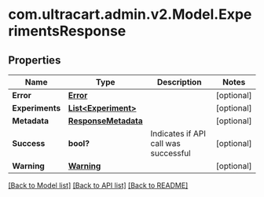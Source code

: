 # com.ultracart.admin.v2.Model.ExperimentsResponse
## Properties

Name | Type | Description | Notes
------------ | ------------- | ------------- | -------------
**Error** | [**Error**](Error.md) |  | [optional] 
**Experiments** | [**List&lt;Experiment&gt;**](Experiment.md) |  | [optional] 
**Metadata** | [**ResponseMetadata**](ResponseMetadata.md) |  | [optional] 
**Success** | **bool?** | Indicates if API call was successful | [optional] 
**Warning** | [**Warning**](Warning.md) |  | [optional] 


[[Back to Model list]](../README.md#documentation-for-models) [[Back to API list]](../README.md#documentation-for-api-endpoints) [[Back to README]](../README.md)

